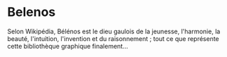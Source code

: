 # Belenos

Selon Wikipédia, Bélénos est le dieu gaulois de la jeunesse, l'harmonie, la beauté,
l'intuition, l'invention et du raisonnement ; tout ce que représente cette bibliothèque
graphique finalement...
